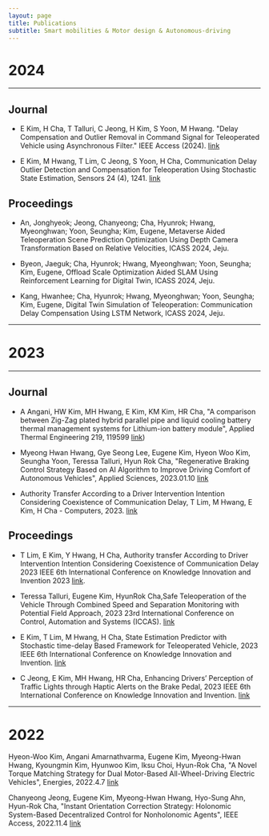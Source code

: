 ```yaml
---
layout: page
title: Publications
subtitle: Smart mobilities & Motor design & Autonomous-driving
---
```


# 2024
---

## Journal
- E Kim, H Cha, T Talluri, C Jeong, H Kim, S Yoon, M Hwang. "Delay Compensation and Outlier Removal in Command Signal for Teleoperated Vehicle using Asynchronous Filter." IEEE Access (2024). [link](https://ieeexplore.ieee.org/iel7/6287639/6514899/10480424.pdf)

- E Kim, M Hwang, T Lim, C Jeong, S Yoon, H Cha, Communication Delay Outlier Detection and Compensation for Teleoperation Using Stochastic State Estimation, Sensors 24 (4), 1241. [link](https://scholar.google.com/citations?view_op=view_citation&hl=ko&user=Xp1cT4MAAAAJ&sortby=pubdate&citation_for_view=Xp1cT4MAAAAJ:_Qo2XoVZTnwC)
  
## Proceedings
- An, Jonghyeok; Jeong, Chanyeong; Cha, Hyunrok; Hwang, Myeonghwan; Yoon, Seungha; Kim, Eugene, Metaverse Aided Teleoperation Scene Prediction Optimization Using Depth Camera Transformation Based on Relative Velocities, ICASS 2024, Jeju.
  
- Byeon, Jaeguk; Cha, Hyunrok; Hwang, Myeonghwan; Yoon, Seungha; Kim, Eugene, Offload Scale Optimization Aided SLAM Using Reinforcement Learning for Digital Twin, ICASS 2024, Jeju.
  
- Kang, Hwanhee; Cha, Hyunrok; Hwang, Myeonghwan; Yoon, Seungha; Kim, Eugene, Digital Twin Simulation of Teleoperation: Communication Delay Compensation Using LSTM Network, ICASS 2024, Jeju.

---

# 2023
---
## Journal 
- A Angani, HW Kim, MH Hwang, E Kim, KM Kim, HR Cha, "A comparison between Zig-Zag plated hybrid parallel pipe and liquid cooling battery thermal management systems for Lithium-ion battery module", Applied Thermal Engineering 219, 119599 [link](https://www.sciencedirect.com/science/article/pii/S1359431122015290))

- Myeong Hwan Hwang, Gye Seong Lee, Eugene Kim, Hyeon Woo Kim, Seungha Yoon, Teressa Talluri, Hyun Rok Cha, "Regenerative Braking Control Strategy Based on AI Algorithm to Improve Driving Comfort of Autonomous Vehicles", Applied Sciences, 2023.01.10 [link](https://www.mdpi.com/2076-3417/13/2/946)

- Authority Transfer According to a Driver Intervention Intention Considering Coexistence of Communication Delay, T Lim, M Hwang, E Kim, H Cha - Computers, 2023. [link](https://www.mdpi.com/2073-431X/12/11/228)

## Proceedings
- T Lim, E Kim, Y Hwang, H Cha, Authority transfer According to Driver Intervention Intention Considering Coexistence of Communication Delay 2023 IEEE 6th International Conference on Knowledge Innovation and Invention 2023 [link](https://ieeexplore.ieee.org/abstract/document/10332567).

- Teressa Talluri, Eugene Kim, HyunRok Cha,Safe Teleoperation of the Vehicle Through Combined Speed and Separation Monitoring with Potential Field Approach, 2023 23rd International Conference on Control, Automation and Systems (ICCAS). [link](https://ieeexplore.ieee.org/abstract/document/10316846/)

- E Kim, T Lim, M Hwang, H Cha, State Estimation Predictor with Stochastic time-delay Based Framework for Teleoperated Vehicle, 2023 IEEE 6th International Conference on Knowledge Innovation and Invention. [link](https://ieeexplore.ieee.org/abstract/document/10332694/)

- C Jeong, E Kim, MH Hwang, HR Cha, Enhancing Drivers’ Perception of Traffic Lights through Haptic Alerts on the Brake Pedal, 2023 IEEE 6th International Conference on Knowledge Innovation and Invention. [link](https://ieeexplore.ieee.org/abstract/document/10332767/)

---

# 2022
Hyeon-Woo Kim, Angani Amarnathvarma, Eugene Kim, Myeong-Hwan Hwang, Kyoungmin Kim, Hyunwoo Kim, Iksu Choi, Hyun-Rok Cha, "A Novel Torque Matching Strategy for Dual Motor-Based All-Wheel-Driving Electric Vehicles", Energies, 2022.4.7 [link](https://www.mdpi.com/1996-1073/15/8/2717/pdf)

Chanyeong Jeong, Eugene Kim, Myeong-Hwan Hwang, Hyo-Sung Ahn, Hyun-Rok Cha, "Instant Orientation Correction Strategy: Holonomic System-Based Decentralized Control for Nonholonomic Agents", IEEE Access, 2022.11.4 [link](https://ieeexplore.ieee.org/iel7/6287639/6514899/09940298.pdf)

